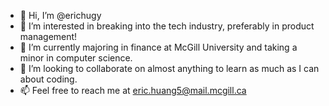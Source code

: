 - 👋 Hi, I’m @erichugy
- 👀 I’m interested in breaking into the tech industry, preferably in product management!
- 🌱 I’m currently majoring in finance at McGill University and taking a minor in computer science. 
- 💞️ I’m looking to collaborate on almost anything to learn as much as I can about coding.
- 📫 Feel free to reach me at eric.huang5@mail.mcgill.ca

<!---
erichugy/erichugy is a ✨ special ✨ repository because its `README.md` (this file) appears on your GitHub profile.
You can click the Preview link to take a look at your changes.
--->
